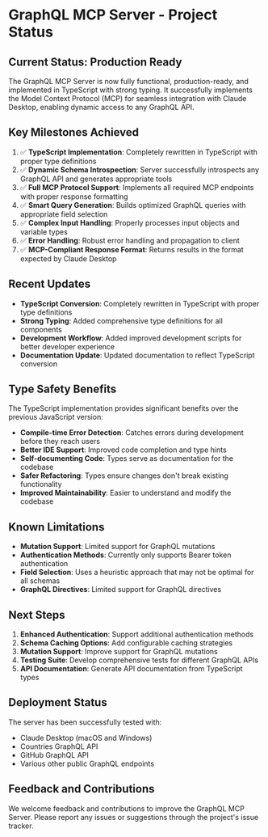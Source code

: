 # GraphQL MCP Server - Project Status

## Current Status: Production Ready

The GraphQL MCP Server is now fully functional, production-ready, and implemented in TypeScript with strong typing. It successfully implements the Model Context Protocol (MCP) for seamless integration with Claude Desktop, enabling dynamic access to any GraphQL API.

## Key Milestones Achieved

1. ✅ **TypeScript Implementation**: Completely rewritten in TypeScript with proper type definitions
2. ✅ **Dynamic Schema Introspection**: Server successfully introspects any GraphQL API and generates appropriate tools
3. ✅ **Full MCP Protocol Support**: Implements all required MCP endpoints with proper response formatting
4. ✅ **Smart Query Generation**: Builds optimized GraphQL queries with appropriate field selection
5. ✅ **Complex Input Handling**: Properly processes input objects and variable types
6. ✅ **Error Handling**: Robust error handling and propagation to client
7. ✅ **MCP-Compliant Response Format**: Returns results in the format expected by Claude Desktop

## Recent Updates

- **TypeScript Conversion**: Completely rewritten in TypeScript with proper type definitions
- **Strong Typing**: Added comprehensive type definitions for all components
- **Development Workflow**: Added improved development scripts for better developer experience
- **Documentation Update**: Updated documentation to reflect TypeScript conversion

## Type Safety Benefits

The TypeScript implementation provides significant benefits over the previous JavaScript version:

- **Compile-time Error Detection**: Catches errors during development before they reach users
- **Better IDE Support**: Improved code completion and type hints
- **Self-documenting Code**: Types serve as documentation for the codebase
- **Safer Refactoring**: Types ensure changes don't break existing functionality
- **Improved Maintainability**: Easier to understand and modify the codebase

## Known Limitations

- **Mutation Support**: Limited support for GraphQL mutations
- **Authentication Methods**: Currently only supports Bearer token authentication
- **Field Selection**: Uses a heuristic approach that may not be optimal for all schemas
- **GraphQL Directives**: Limited support for GraphQL directives

## Next Steps

1. **Enhanced Authentication**: Support additional authentication methods
2. **Schema Caching Options**: Add configurable caching strategies
3. **Mutation Support**: Improve support for GraphQL mutations
4. **Testing Suite**: Develop comprehensive tests for different GraphQL APIs
5. **API Documentation**: Generate API documentation from TypeScript types

## Deployment Status

The server has been successfully tested with:
- Claude Desktop (macOS and Windows)
- Countries GraphQL API
- GitHub GraphQL API
- Various other public GraphQL endpoints

## Feedback and Contributions

We welcome feedback and contributions to improve the GraphQL MCP Server. Please report any issues or suggestions through the project's issue tracker.
